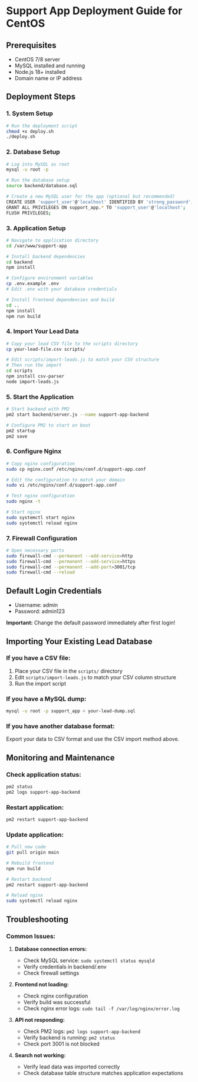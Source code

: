 
# Support App Deployment Guide for CentOS

## Prerequisites
- CentOS 7/8 server
- MySQL installed and running
- Node.js 18+ installed
- Domain name or IP address

## Deployment Steps

### 1. System Setup
```bash
# Run the deployment script
chmod +x deploy.sh
./deploy.sh
```

### 2. Database Setup
```bash
# Log into MySQL as root
mysql -u root -p

# Run the database setup
source backend/database.sql

# Create a new MySQL user for the app (optional but recommended)
CREATE USER 'support_user'@'localhost' IDENTIFIED BY 'strong_password';
GRANT ALL PRIVILEGES ON support_app.* TO 'support_user'@'localhost';
FLUSH PRIVILEGES;
```

### 3. Application Setup
```bash
# Navigate to application directory
cd /var/www/support-app

# Install backend dependencies
cd backend
npm install

# Configure environment variables
cp .env.example .env
# Edit .env with your database credentials

# Install frontend dependencies and build
cd ..
npm install
npm run build
```

### 4. Import Your Lead Data
```bash
# Copy your lead CSV file to the scripts directory
cp your-lead-file.csv scripts/

# Edit scripts/import-leads.js to match your CSV structure
# Then run the import
cd scripts
npm install csv-parser
node import-leads.js
```

### 5. Start the Application
```bash
# Start backend with PM2
pm2 start backend/server.js --name support-app-backend

# Configure PM2 to start on boot
pm2 startup
pm2 save
```

### 6. Configure Nginx
```bash
# Copy nginx configuration
sudo cp nginx.conf /etc/nginx/conf.d/support-app.conf

# Edit the configuration to match your domain
sudo vi /etc/nginx/conf.d/support-app.conf

# Test nginx configuration
sudo nginx -t

# Start nginx
sudo systemctl start nginx
sudo systemctl reload nginx
```

### 7. Firewall Configuration
```bash
# Open necessary ports
sudo firewall-cmd --permanent --add-service=http
sudo firewall-cmd --permanent --add-service=https
sudo firewall-cmd --permanent --add-port=3001/tcp
sudo firewall-cmd --reload
```

## Default Login Credentials
- Username: admin
- Password: admin123

**Important:** Change the default password immediately after first login!

## Importing Your Existing Lead Database

### If you have a CSV file:
1. Place your CSV file in the `scripts/` directory
2. Edit `scripts/import-leads.js` to match your CSV column structure
3. Run the import script

### If you have a MySQL dump:
```bash
mysql -u root -p support_app < your-lead-dump.sql
```

### If you have another database format:
Export your data to CSV format and use the CSV import method above.

## Monitoring and Maintenance

### Check application status:
```bash
pm2 status
pm2 logs support-app-backend
```

### Restart application:
```bash
pm2 restart support-app-backend
```

### Update application:
```bash
# Pull new code
git pull origin main

# Rebuild frontend
npm run build

# Restart backend
pm2 restart support-app-backend

# Reload nginx
sudo systemctl reload nginx
```

## Troubleshooting

### Common Issues:

1. **Database connection errors:**
   - Check MySQL service: `sudo systemctl status mysqld`
   - Verify credentials in backend/.env
   - Check firewall settings

2. **Frontend not loading:**
   - Check nginx configuration
   - Verify build was successful
   - Check nginx error logs: `sudo tail -f /var/log/nginx/error.log`

3. **API not responding:**
   - Check PM2 logs: `pm2 logs support-app-backend`
   - Verify backend is running: `pm2 status`
   - Check port 3001 is not blocked

4. **Search not working:**
   - Verify lead data was imported correctly
   - Check database table structure matches application expectations
